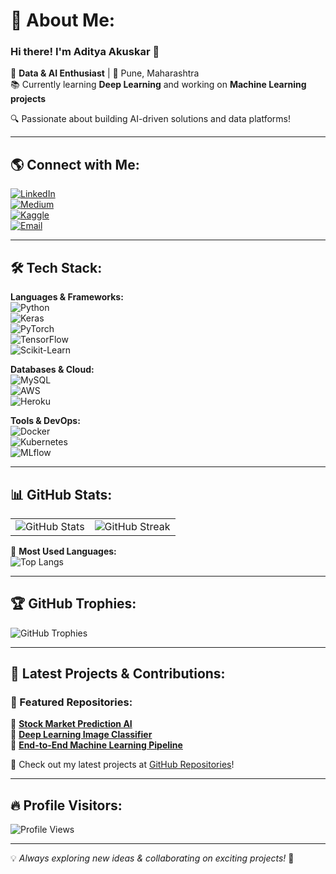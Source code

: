 # 💫 About Me:

### Hi there! I'm **Aditya Akuskar** 👋
🚀 **Data & AI Enthusiast** | 📍 Pune, Maharashtra  
📚 Currently learning **Deep Learning** and working on **Machine Learning projects**

🔍 Passionate about building AI-driven solutions and data platforms!

---

## 🌎 Connect with Me:
[![LinkedIn](https://img.shields.io/badge/LinkedIn-%230077B5.svg?logo=linkedin&logoColor=white)](https://www.linkedin.com/in/aditya-a-27b43533a/)  
[![Medium](https://img.shields.io/badge/Medium-12100E?logo=medium&logoColor=white)](https://medium.com/@aakuskar.980)  
[![Kaggle](https://img.shields.io/badge/Kaggle-%23007FFF.svg?logo=kaggle&logoColor=white)](https://www.kaggle.com/adityaakuskar/code)  
[![Email](https://img.shields.io/badge/Email-D14836?logo=gmail&logoColor=white)](mailto:aakuskar.980@gmail.com)  

---

## 🛠️ Tech Stack:

**Languages & Frameworks:**  
![Python](https://img.shields.io/badge/python-3670A0?style=for-the-badge&logo=python&logoColor=ffdd54)  
![Keras](https://img.shields.io/badge/Keras-%23D00000.svg?style=for-the-badge&logo=Keras&logoColor=white)  
![PyTorch](https://img.shields.io/badge/PyTorch-%23EE4C2C.svg?style=for-the-badge&logo=PyTorch&logoColor=white)  
![TensorFlow](https://img.shields.io/badge/TensorFlow-%23FF6F00.svg?style=for-the-badge&logo=TensorFlow&logoColor=white)  
![Scikit-Learn](https://img.shields.io/badge/scikit--learn-%23F7931E.svg?style=for-the-badge&logo=scikit-learn&logoColor=white)  

**Databases & Cloud:**  
![MySQL](https://img.shields.io/badge/mysql-4479A1.svg?style=for-the-badge&logo=mysql&logoColor=white)  
![AWS](https://img.shields.io/badge/AWS-%23FF9900.svg?style=for-the-badge&logo=amazon-aws&logoColor=white)  
![Heroku](https://img.shields.io/badge/heroku-%23430098.svg?style=for-the-badge&logo=heroku&logoColor=white)  

**Tools & DevOps:**  
![Docker](https://img.shields.io/badge/docker-%230db7ed.svg?style=for-the-badge&logo=docker&logoColor=white)  
![Kubernetes](https://img.shields.io/badge/kubernetes-%23326ce5.svg?style=for-the-badge&logo=kubernetes&logoColor=white)  
![MLflow](https://img.shields.io/badge/mlflow-%23d9ead3.svg?style=for-the-badge&logo=numpy&logoColor=blue)  

---

## 📊 GitHub Stats:

<table>
  <tr>
    <td>
      <img src="https://github-readme-stats.vercel.app/api?username=Aditya-star&theme=dark&hide_border=false&include_all_commits=true&count_private=true" alt="GitHub Stats">
    </td>
    <td>
      <img src="https://github-readme-streak-stats.herokuapp.com/?user=Aditya-star&theme=dark&hide_border=false" alt="GitHub Streak">
    </td>
  </tr>
</table>

📌 **Most Used Languages:**  
![Top Langs](https://github-readme-stats.vercel.app/api/top-langs/?username=Aditya-star&theme=dark&hide_border=false&include_all_commits=true&count_private=true&layout=compact)

---

## 🏆 GitHub Trophies:
![GitHub Trophies](https://github-profile-trophy.vercel.app/?username=Aditya-star&theme=radical&no-frame=true&no-bg=true&margin-w=4)

---

## 🚀 Latest Projects & Contributions:
<!-- DYNAMICALLY UPDATED BASED ON REPOS -->

### 📌 Featured Repositories:
🔹 [**Stock Market Prediction AI**](https://github.com/Aditya-star/stock-market-prediction-ai)  
🔹 [**Deep Learning Image Classifier**](https://github.com/Aditya-star/deep-learning-image-classifier)  
🔹 [**End-to-End Machine Learning Pipeline**](https://github.com/Aditya-star/end-to-end-ml-pipeline)  

📢 Check out my latest projects at [GitHub Repositories](https://github.com/Aditya-star?tab=repositories)!

---

## 🔥 Profile Visitors:
![Profile Views](https://visitcount.itsvg.in/api?id=Aditya-star&icon=0&color=0)

---

💡 _Always exploring new ideas & collaborating on exciting projects!_ 🚀

